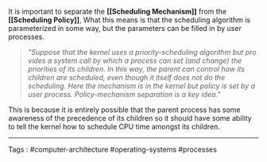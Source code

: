 It is important to separate the **[[Scheduling Mechanism]]** from the **[[Scheduling Policy]]**, What this means is that the scheduling algorithm is parameterized in some way, but the parameters can be filled in by user processes.

> *"Suppose that the kernel uses a priority-scheduling algorithm but pro vides a system call by which a process can set (and change) the priorities of its children. In this way, the parent can control how its children are scheduled, even though it itself does not do the scheduling. Here the mechanism is in the kernel but policy is set by a user process. Policy-mechanism separation is a key idea."* 

This is because it is entirely possible that the parent process has some awareness of the precedence of its children so it should have some ability to tell the kernel how to schedule CPU time amongst its children.
___
Tags : #computer-architecture #operating-systems #processes